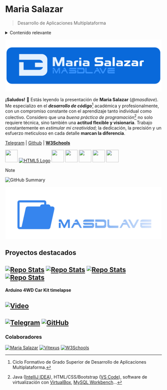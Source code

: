 # Maria Salazar
> Desarrollo de Aplicaciones Multiplataforma

<details>
  <summary> Contenido relevante </summary>
  <a href="#proyectos-destacados">Proyectos destacados</a> | <a href="#arduino-4wd-car-kit-timelapse">Arduino 4WD Car Kit timelapse</a> | <a href="#colaboradores">Colaboradores</a>
</details>

![Banner](masdlaveBanner.png)

**¡Saludos!** 📎 Estás leyendo la presentación de **Maria Salazar** (_@masdlave_). Me especializo en el **_desarrollo de código_**[^1] académica y profesionalmente, con un compromiso constante con el aprendizaje tanto individual como colectivo. Considero que una _buena práctica de programación_[^2] no solo requiere técnica, sino también una **actitud flexible y visionaria**. Trabajo constantemente en _estimular mi creatividad_; la dedicación, la precisión y un esfuerzo meticuloso en cada detalle **marcan la diferencia**.

[^1]: Ciclo Formativo de Grado Superior de Desarrollo de Aplicaciones Multiplataforma.
[^2]: Java ([IntelliJ IDEA](https://www.jetbrains.com/es-es/idea/)), HTML/CSS/Bootstrap ([VS Code](https://code.visualstudio.com)), software de virtualización con [VirtualBox](https://www.virtualbox.org), [MySQL Workbench](https://www.mysql.com/products/workbench/)...

[Telegram](https://t.me/masdlave) | [Github](https://github.com/masdlave) | <a href="https://masdlave.w3spaces.com"> <b>W3Schools</b> </a>
<p align="left">
  <a href="https://www.w3schools.com/git/default.asp" target="_blank"><img src="https://img.icons8.com/ios-filled/50/0969da/git.png" width="40" height="40"/></a>
  <a href="https://www.w3schools.com/html/default.asp" target="_blank"><img src="https://img.icons8.com/ios-filled/50/0969da/html-5.png" width="40" height="40" alt="HTML5 Logo"/></a>
  <a href="https://www.w3schools.com/css/default.asp" target="_blank"><img src="https://img.icons8.com/ios-filled/50/0969da/css3.png" width="40" height="40"/></a>
  <a href="https://www.w3schools.com/cpp/default.asp" target="_blank"><img src="https://img.icons8.com/ios-filled/50/0969da/c-plus-plus-logo.png" width="40" height="40"/></a>
  <a href="https://www.w3schools.com/java/default.asp" target="_blank"><img src="https://img.icons8.com/ios-filled/50/0969da/coffee.png" width="40" height="40"/></a>
  <a href="https://www.arduino.cc/en/Tutorial/HomePage" target="_blank"><img src="https://img.icons8.com/ios-filled/50/0969da/arduino.png" width="40" height="40"/></a>
  <a href="https://www.w3schools.com/mysql/default.asp" target="_blank"><img src="https://img.icons8.com/ios-filled/50/0969da/mysql-logo.png" width="40" height="40"/></a>
</p>

> [!NOTE]
> ![GitHub Summary](https://github-profile-summary-cards.vercel.app/api/cards/profile-details?username=masdlave&theme=github)

[![Projects](masdlave-projects.jpg)](https://github.com/masdlave?tab=repositories)
## Proyectos destacados
[![Repo Stats](https://github-readme-stats.vercel.app/api/pin/?username=masdlave&repo=masdlave&theme=light)](https://github.com/masdlave/masdlave)
[![Repo Stats](https://github-readme-stats.vercel.app/api/pin/?username=masdlave&repo=Arduino-4WD-Car-Kit)](https://github.com/masdlave/Arduino-4WD-Car-Kit)
[![Repo Stats](https://github-readme-stats.vercel.app/api/pin/?username=masdlave&repo=ALB-Doom-Mod)](https://github.com/masdlave/ALB-Doom-Mod)
[![Repo Stats](https://github-readme-stats.vercel.app/api/pin/?username=masdlave&repo=Space-Invaders-en-Java)](https://github.com/masdlave/Space-Invaders-en-Java)
---
#### Arduino 4WD Car Kit timelapse
[![Video](https://i.ytimg.com/vi/M6Ek7EjPxiQ/hq720.jpg?sqp=-oaymwEhCK4FEIIDSFryq4qpAxMIARUAAAAAGAElAADIQj0AgKJD&rs=AOn4CLCZ7LGToZf2BkTcDRdJDe5qDjvDUg)](https://youtu.be/M6Ek7EjPxiQ?feature=shared)
---
[![Telegram](https://img.shields.io/badge/Telegram-2CA5E0?style=for-the-badge&logo=telegram&logoColor=white)](https://t.me/masdlave)
[![GitHub](https://img.shields.io/badge/GitHub-181717?style=for-the-badge&logo=github&logoColor=white)](https://github.com/masdlave) 
---
### Colaboradores
[<img src="https://github.com/masdlave.png" width="50px" alt="Maria Salazar"/>](https://github.com/masdlave)
[<img src="https://github.com/Vitexus1.png" width="50px" alt="Vitexus"/>](https://github.com/Vitexus1)
[<img src="https://github.com/w3schools-test.png" width="50px" alt="W3Schools"/>](https://www.w3schools.com)

